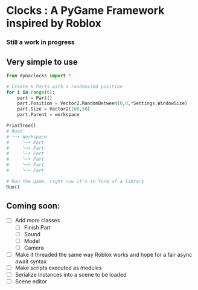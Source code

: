 # Clocks : A PyGame Framework inspired by Roblox
### Still a work in progress


## Very simple to use
```py
from dynaclocks import *

# Create 6 Parts with a randomized position
for i in range(6):
    part = Part()
    part.Position = Vector2.RandomBetween(0,0,*Settings.WindowSize)
    part.Size = Vector2(100,50)
    part.Parent = workspace

PrintTree()
# Root
# └─• Workspace
#     └─• Part 
#     └─• Part 
#     └─• Part 
#     └─• Part 
#     └─• Part 
#     └─• Part 

# Run the game, right now it's in form of a library
Run() 
```



## Coming soon:
- [ ] Add more classes
    - [ ] Finish Part
    - [ ] Sound
    - [ ] Model
    - [ ] Camera
- [ ] Make it threaded the same way Roblox works and hope for a fair async await syntax
- [ ] Make scripts executed as modules
- [ ] Serialize Instances into a scene to be loaded
- [ ] Scene editor